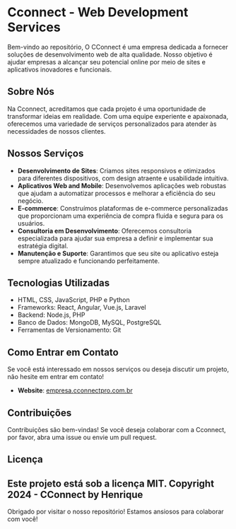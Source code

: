 # Cconnect - Web Development Services

Bem-vindo ao repositório, O CConnect é uma empresa dedicada a fornecer soluções de desenvolvimento web de alta qualidade. Nosso objetivo é ajudar empresas a alcançar seu potencial online por meio de sites e aplicativos inovadores e funcionais.

## Sobre Nós

Na Cconnect, acreditamos que cada projeto é uma oportunidade de transformar ideias em realidade. Com uma equipe experiente e apaixonada, oferecemos uma variedade de serviços personalizados para atender às necessidades de nossos clientes.

## Nossos Serviços

- **Desenvolvimento de Sites**: Criamos sites responsivos e otimizados para diferentes dispositivos, com design atraente e usabilidade intuitiva.
- **Aplicativos Web and Mobile**: Desenvolvemos aplicações web robustas que ajudam a automatizar processos e melhorar a eficiência do seu negócio.
- **E-commerce**: Construímos plataformas de e-commerce personalizadas que proporcionam uma experiência de compra fluida e segura para os usuários.
- **Consultoria em Desenvolvimento**: Oferecemos consultoria especializada para ajudar sua empresa a definir e implementar sua estratégia digital.
- **Manutenção e Suporte**: Garantimos que seu site ou aplicativo esteja sempre atualizado e funcionando perfeitamente.

## Tecnologias Utilizadas

- HTML, CSS, JavaScript, PHP e Python
- Frameworks: React, Angular, Vue.js, Laravel 
- Backend: Node.js, PHP
- Banco de Dados: MongoDB, MySQL, PostgreSQL
- Ferramentas de Versionamento: Git

## Como Entrar em Contato

Se você está interessado em nossos serviços ou deseja discutir um projeto, não hesite em entrar em contato!

- **Website**: [empresa.cconnectpro.com.br](https://empresa.cconnectpro.com.br)

## Contribuições

Contribuições são bem-vindas! Se você deseja colaborar com a Cconnect, por favor, abra uma issue ou envie um pull request.

## Licença

Este projeto está sob a licença MIT. Copyright 2024 - CConnect by Henrique
---

Obrigado por visitar o nosso repositório! Estamos ansiosos para colaborar com você!
